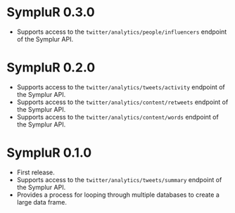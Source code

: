 # SympluR 0.3.0

*   Supports access to the `twitter/analytics/people/influencers` endpoint of the Symplur API.

# SympluR 0.2.0

*   Supports access to the `twitter/analytics/tweets/activity` endpoint of the Symplur API.
*   Supports access to the `twitter/analytics/content/retweets` endpoint of the Symplur API.
*   Supports access to the `twitter/analytics/content/words` endpoint of the Symplur API.

# SympluR 0.1.0

*   First release.
*   Supports access to the `twitter/analytics/tweets/summary` endpoint of the Symplur API.
*   Provides a process for looping through multiple databases to create a large data frame.
